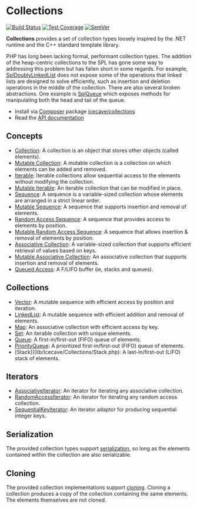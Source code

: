 # Collections

[![Build Status]](https://travis-ci.org/IcecaveStudios/collections)
[![Test Coverage]](https://coveralls.io/r/IcecaveStudios/collections?branch=develop)
[![SemVer]](http://semver.org)

**Collections** provides a set of collection types loosely inspired by the .NET runtime and the C++ standard template library.

PHP has long been lacking formal, performant collection types. The addition of the heap-centric collections to the SPL
has gone some way to addressing this problem but has fallen short in some regards. For example, [SplDoublyLinkedList](http://www.php.net/manual/en/class.spldoublylinkedlist.php)
does not expose some of the operations that linked lists are designed to solve efficiently, such as insertion and
deletion operations in the middle of the collection. There are also several broken abstractions. One example is [SplQueue](http://php.net/manual/en/class.splqueue.php)
which exposes methods for manipulating both the head and tail of the queue.

* Install via [Composer](http://getcomposer.org) package [icecave/collections](https://packagist.org/packages/icecave/collections)
* Read the [API documentation](http://icecavestudios.github.io/collections/artifacts/documentation/api/)

## Concepts

* [Collection](lib/Icecave/Collections/CollectionInterface.php): A collection is an object that stores other objects (called elements).
* [Mutable Collection](lib/Icecave/Collections/MutableCollectionInterface.php): A mutable collection is a collection on which elements can be added and removed.
* [Iterable](lib/Icecave/Collections/IterableInterface.php): Iterable collections allow sequential access to the elements without modifying the collection.
* [Mutable Iterable](lib/Icecave/Collections/MutableIterableInterface.php): An iterable collection that can be modified in place.
* [Sequence](lib/Icecave/Collections/SequenceInterface.php): A sequence is a variable-sized collection whose elements are arranged in a strict linear order.
* [Mutable Sequence](lib/Icecave/Collections/MutableSequenceInterface.php): A sequence that supports insertion and removal of elements.
* [Random Access Sequence](lib/Icecave/Collections/RandomAccessInterface.php): A sequence that provides access to elements by position.
* [Mutable Random Access Sequence](lib/Icecave/Collections/MutableRandomAccessInterface.php): A sequence that allows insertion & removal of elements by position.
* [Associative Collection](lib/Icecave/Collections/AssociativeInterface.php): A variable-sized collection that supports efficient retrieval of values based on keys.
* [Mutable Associative Collection](lib/Icecave/Collections/MutableAssociativeInterface.php): An associative collection that supports insertion and removal of elements.
* [Queued Access](lib/Icecave/Collections/QueuedAccessInterface.php): A F/LIFO buffer (ie, stacks and queues).

## Collections

* [Vector](lib/Icecave/Collections/Vector.php): A mutable sequence with efficient access by position and iteration.
* [LinkedList](lib/Icecave/Collections/LinkedList.php): A mutable sequence with efficient addition and removal of elements.
* [Map](lib/Icecave/Collections/Map.php): An associative collection with efficient access by key.
* [Set](lib/Icecave/Collections/Set.php): An iterable collection with unique elements.
* [Queue](lib/Icecave/Collections/Queue.php): A first-in/first-out (FIFO) queue of elements.
* [PriorityQueue](lib/Icecave/Collections/PriorityQueue.php): A prioritized first-in/first-out (FIFO) queue of elements.
* [Stack]((lib/Icecave/Collections/Stack.php): A last-in/first-out (LIFO) stack of elements.

## Iterators

* [AssociativeIterator](lib/Icecave/Collections/Iterator/AssociativeIterator.php): An iterator for iterating any associative collection.
* [RandomAccessIterator](lib/Icecave/Collections/Iterator/RandomAccessIterator.php): An iterator for iterating any random access collection.
* [SequentialKeyIterator](lib/Icecave/Collections/Iterator/SequentialKeyIterator.php): An iterator adaptor for producing sequential integer keys.

## Serialization

The provided collection types support [serialization](http://au1.php.net/manual/en/function.serialize.php), so long as
the elements contained within the collection are also serializable.

## Cloning

The provided collection implementations support [cloning](http://php.net/manual/en/language.oop5.cloning.php). Cloning a
collection produces a copy of the collection containing the same elements. The elements themselves are not cloned.

<!-- references -->
[Build Status]: https://travis-ci.org/IcecaveStudios/collections.png?branch=develop
[Test Coverage]: https://coveralls.io/repos/IcecaveStudios/collections/badge.png?branch=develop
[SemVer]: http://calm-shore-6115.herokuapp.com/?label=semver&value=0.6.0&color=yellow
